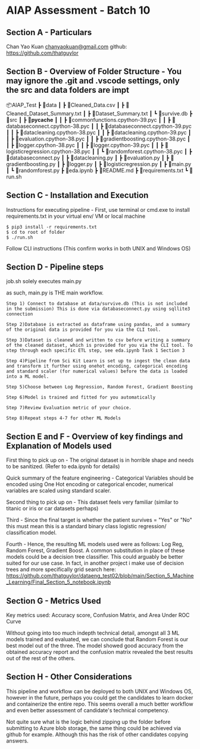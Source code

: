 # AIAP Assessment - Batch 10
## Section A - Particulars
Chan Yao Kuan
chanyaokuan@gmail.com
github: https://github.com/thatguylor 

## Section B - Overview of Folder Structure - You may ignore the .git and .vscode settings, only the src and data folders are impt
📦AIAP_Test
 ┣ 📂data
 ┃ ┣ 📜Cleaned_Data.csv
 ┃ ┣ 📜Cleaned_Dataset_Summary.txt
 ┃ ┣ 📜Dataset_Summary.txt
 ┃ ┗ 📜survive.db
 ┣ 📂src
 ┃ ┣ 📂__pycache__
 ┃ ┃ ┣ 📜commonfunctions.cpython-39.pyc
 ┃ ┃ ┣ 📜databaseconnect.cpython-38.pyc
 ┃ ┃ ┣ 📜databaseconnect.cpython-39.pyc
 ┃ ┃ ┣ 📜datacleaning.cpython-38.pyc
 ┃ ┃ ┣ 📜datacleaning.cpython-39.pyc
 ┃ ┃ ┣ 📜evaluation.cpython-38.pyc
 ┃ ┃ ┣ 📜gradientboosting.cpython-38.pyc
 ┃ ┃ ┣ 📜logger.cpython-38.pyc
 ┃ ┃ ┣ 📜logger.cpython-39.pyc
 ┃ ┃ ┣ 📜logisticregression.cpython-38.pyc
 ┃ ┃ ┗ 📜randomforest.cpython-38.pyc
 ┃ ┣ 📜databaseconnect.py
 ┃ ┣ 📜datacleaning.py
 ┃ ┣ 📜evaluation.py
 ┃ ┣ 📜gradientboosting.py
 ┃ ┣ 📜logger.py
 ┃ ┣ 📜logisticregression.py
 ┃ ┣ 📜main.py
 ┃ ┗ 📜randomforest.py
 ┣ 📜eda.ipynb
 ┣ 📜README.md
 ┣ 📜requirements.txt
 ┗ 📜run.sh


## Section C - Installation and Execution
Instructions for executing pipeline - First, use terminal or cmd.exe to install requirements.txt in your virtual env/ VM or local machine

    $ pip3 install -r requirements.txt 
    $ cd to root of folder 
    $ ./run.sh 
 
Follow CLI instructions (This confirm works in both UNIX and Windows OS)

## Section D - Pipeline steps 

job.sh solely executes main.py

as such, main.py is THE main workflow. 

    Step 1) Connect to database at data/survive.db (This is not included in the submission) This is done via databaseconnect.py using sqllite3 connection

    Step 2)Database is extracted as dataframe using pandas, and a summary of the original data is provided for you via the CLI tool. 

    Step 3)Dataset is cleaned and written to csv before writing a summary of the cleaned dataset, which is provided for you via the CLI tool. To step through each specific ETL step, see eda.ipynb Task 1 Section 3

    Step 4)Pipeline from Sci Kit Learn is set up to ingest the clean data and transform it further using onehot encoding, categorical encoding and standard scaler (for numerical values) before the data is loaded into a ML model. 

    Step 5)Choose between Log Regression, Random Forest, Gradient Boosting

    Step 6)Model is trained and fitted for you automatically

    Step 7)Review Evaluation metric of your choice. 

    Step 8)Repeat steps 4-7 for other ML Models 



## Section E and F - Overview of key findings and Explanation of Models used

First thing to pick up on - The original dataset is in horrible shape and needs to be sanitized. (Refer to eda.ipynb for details)

Quick summary of the feature engineering - Categorical Variables should be encoded using One Hot encoding or categorical encoder, numerical variables are scaled using standard scaler. 

Second thing to pick up on - This dataset feels very familiar (similar to titanic or iris or car datasets perhaps)

Third - Since the final target is whether the patient survives = "Yes" or "No" this must mean this is a standard binary class logistic regression/ classification model. 

Fourth - Hence, the resulting ML models used were as follows: Log Reg, Random Forest, Gradient Boost. A common substitution in place of these models could be a decision tree classifier. 
This could arguably be better suited for our use case. In fact, in another project i make use of decision trees and more specifically grid search here: https://github.com/thatguylor/dataeng_test02/blob/main/Section_5_Machine_Learning/Final_Section_5_notebook.ipynb 


## Section G - Metrics Used

Key metrics used: Accuracy score, Confusion Matrix, and Area Under ROC Curve

Without going into too much indepth technical detail, amongst all 3 ML models trained and evaluated, we can conclude that Random Forest is our best model out of the three. The model showed good accuracy from the obtained accuracy report and the confusion matrix revealed the best results out of the rest of the others. 


## Section H - Other Considerations 
This pipeline and workflow can be deployed to both UNIX and Windows OS,  however in the future, perhaps you could get the candidates to learn docker and containerize the entire repo. This seems overall a much better workflow and even better assessment of candidate's technical competency. 

Not quite sure what is the logic behind zipping up the folder before submitting to Azure blob storage, the same thing could be achieved via github for example. Although this has the risk of other candidates copying answers.


